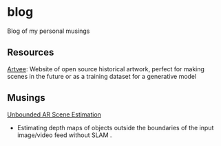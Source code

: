 # blog
Blog of my personal musings

## Resources
[Artvee](https://artvee.com/): Website of open source historical artwork, perfect for making scenes in the future or as a training dataset for a generative model

## Musings

[Unbounded AR Scene Estimation](https://github.com/mathyouf/blog/blob/main/unbounded-AR-scene-estimation)
- Estimating depth maps of objects outside the boundaries of the input image/video feed without SLAM
.
